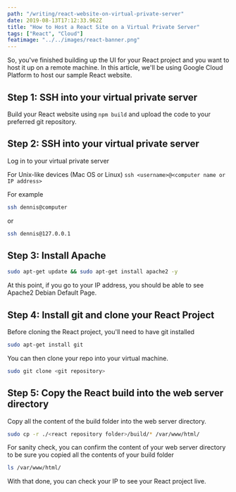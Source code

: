 ```yaml
---
path: "/writing/react-website-on-virtual-private-server"
date: 2019-08-13T17:12:33.962Z
title: "How to Host a React Site on a Virtual Private Server"
tags: ["React", "Cloud"]
featimage: "../../images/react-banner.png"
---
```


So, you've finished building up the UI for your React project and you want to host it up on a remote machine. In this article, we'll be using Google Cloud Platform to host our sample React website.

## Step 1: SSH into your virtual private server

Build your React website using `npm build` and upload the code to your preferred git repository.

## Step 2: SSH into your virtual private server

Log in to your virtual private server

For Unix-like devices (Mac OS or Linux)
`ssh <username>@<computer name or IP address>`

For example

```bash
ssh dennis@computer
```

or

```bash
ssh dennis@127.0.0.1
```

## Step 3: Install Apache

```bash
sudo apt-get update && sudo apt-get install apache2 -y
```

At this point, if you go to your IP address, you should be able to see Apache2 Debian Default Page.

## Step 4: Install git and clone your React Project

Before cloning the React project, you'll need to have git installed

```bash
sudo apt-get install git
```

You can then clone your repo into your virtual machine.

```bash
sudo git clone <git repository>
```

## Step 5: Copy the React build into the web server directory

Copy all the content of the build folder into the web server directory.

```bash
sudo cp -r ./<react repository folder>/build/* /var/www/html/
```

For sanity check, you can confirm the content of your web server directory to be sure you copied all the contents of your build folder

```bash
ls /var/www/html/
```

With that done, you can check your IP to see your React project live.
